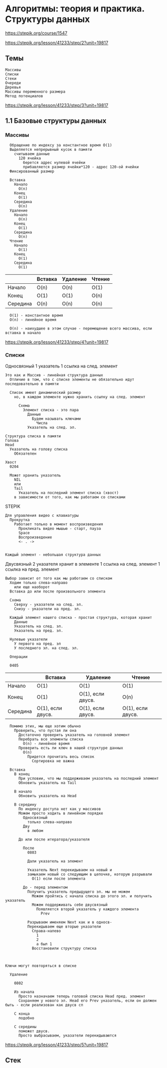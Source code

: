 Алгоритмы: теория и практика. Структуры данных
===
https://stepik.org/course/1547

https://stepik.org/lesson/41233/step/2?unit=19817

## Темы

    Массивы
    Списки
    Стеки
    Очереди
    Деревья
    Массивы переменного размера
    Метод потенциалов

https://stepik.org/lesson/41233/step/3?unit=19817

## 1.1 Базовые структуры данных

### Массивы

      Обращение по индексу за константное время O(1)
      Выделяется непрерывный кусок в памяти
        считываем данные
          120 ячейка
            берется адрес нулевой ячейки
            прибавляется размер ячейки*120 - адрес 120-ой ячейки
      Фиксированный размер

      Вставка
        Начало
          O(n)
        Конец
          O(1)
        Середина
          O(n)
      Удаление
        Начало
          O(n)
        Конец
          O(1)
        Середина
          O(n)
      Чтение
        Начало
          O(1)
        Конец
          O(1)
        Середина
          O(1)

|          | Вставка | Удаление | Чтение |
| -------- | ------- | -------- | ------ |
| Начало   | O(n)    | O(n)     | O(1)   |
| Конец    | O(1)    | O(1)     | O(n)   |
| Середина | O(n)    | O(n)     | O(n)   |

      O(1) - константное время
      O(n) - линейное время

      O(n) - наихудшее в этом случае - перемещение всего массива, если вставка в начало

https://stepik.org/lesson/41233/step/4?unit=19817

### Списки

  Односвязный
    1 указатель
      1 ссылка на след. элемент
    
    Это как и Массив - линейная структура данных
      Отличие в том, что с списке элементы не обязательно идут последовательно в памяти

      Список имеет динамический размер
        но, в каждом элементе нужно хранить ссылку на след. элемент
        
          Схема
            Элемент списка - это пара
              Данные
                Будем называть ключами
                  Числа
              Указатель на след. эл.

    Структура списка в памяти
    Голова
    Head
      Указатель на голову списка
        Обязателен
    
    Хвост
      0204      
      
      Может хранить указатель
        NIL
        или
        Tail
          Указатель на последний элемент списка (хвост)
        в зависимости от того, как мы работаем со списками

STEPIK

    Для управления видео с клавиатуры
      Прокрутка
        Работает только в момент воспроизведения
          Прокликать видео мышью - старт, пауза
          Space
          Воспроизведение
          <- . ->


    Каждый элемент - небольшая структура данных

  Двусвязный
    2 указателя хранит в элементе
      1 ссылка на след. элемент
      1 ссылка на пред. элемент

    Выбор зависит от того как мы работаем со списком
      Ходим только слева-направо
        или еще наоборот
      Вставка до или после произвольного элемента

      Схема 
        Сверху - указатели на след. эл.
        Снизу - указатели на пред. эл.

      Каждый элемент нашего списка - простая структура, которая хранит
        Данные
        Указатель на след. эл.
        Указатель на пред. эл.

      Нулевые указатели
        У первого на пред. эл
        У последнего эл. на след. эл.

      Операции

      0405

|          | Вставка           | Удаление          | Чтение            |
| -------- | ----------------- | ----------------- | ----------------- |
| Начало   | O(1)              | O(1)              | O(1)              |
| Конец    | O(1)              | O(1), если двусв. | O(n)              |
| Середина | O(1), если двусв. | O(1), если двусв. | O(1), если двусв. |


      Помимо этих, мы еще хотим обычно
        Проверить, что пустая ли она
          Достаточно проверить указатель на головной элемент
          Перебрать все элементы списка
            O(n) - линейное время
          Проверить есть ли ключ в нашей структуре данных
            O(n)
              Придется прочитать весь список
                Сортировка не важна
          
      Вставка
        В конец
          При условии, что мы поддерживаем указатель на последний элемент
          Обновить указатель на Tail

        В начало
          Обновить указатель на Head

        В середину
          По индексу доступа нет как у массивов
          Можем просто ходить в линейном порядке 
            Односвязный
              только слева-направо
            Дву
              в любом

          До или после итератора/указателя

            После
              0803 
              
              Дали указатель на элемент

              Указатель Next перекидываем на новый и 
              замыкаем новый со следующим в цепочке, которую разрывали
                O(1) если после элемента

            До - перед элементом
              Получить указатель предыдущего эл. мы не можем
                Можем пройтись с начала списка до этого эл. и получить указатель
                Можем поддерживать себе двусвязный
                  Появляется второй указатель у каждого элемента
                    Prev
              
              Разрываем именяем Next как и в односв-
              Перекидываем еще вторые указатели 
                Справа-налево
                  1
                  2
                  а был 1
                Восстановили структуру списка

            

    Ключи могут повторяться в списке

      Удаление
        
        0802

        Из начала
          Просто назначаем теперь головой списка Head пред. элемент
          Сохраняем у нового эл. Head его Prev указатель, если он должен быть - если реализован как двусв сп

        С конца
          подобно 

        С середины
          поможет двусв.
          Просто выбрасываем, указатели перекидываются

https://stepik.org/lesson/41233/step/5?unit=19817

## Стек

    